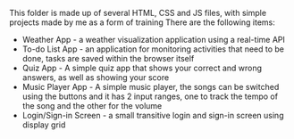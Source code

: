 This folder is made up of several HTML, CSS and JS files, with simple projects made by me as a form of training
There are the following items:
- Weather App - a weather visualization application using a real-time API
- To-do List App - an application for monitoring activities that need to be done, tasks are saved within the browser itself
- Quiz App - A simple quiz app that shows your correct and wrong answers, as well as showing your score
- Music Player App - A simple music player, the songs can be switched using the buttons and it has 2 input ranges, one to track the tempo of the song and the other for the volume
- Login/Sign-in Screen - a small transitive login and sign-in screen using display grid
